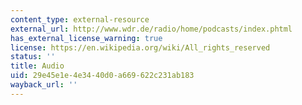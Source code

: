 ```yaml
---
content_type: external-resource
external_url: http://www.wdr.de/radio/home/podcasts/index.phtml
has_external_license_warning: true
license: https://en.wikipedia.org/wiki/All_rights_reserved
status: ''
title: Audio
uid: 29e45e1e-4e34-40d0-a669-622c231ab183
wayback_url: ''
---
```

